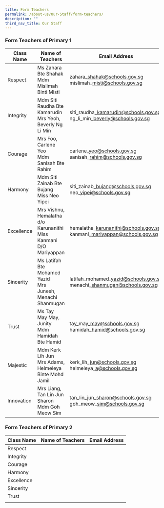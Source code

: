```yaml
---
title: Form Teachers
permalink: /about-us/Our-Staff/form-teachers/
description: ""
third_nav_title: Our Staff
---
```

### **Form Teachers of Primary 1**

| Class Name | Name of Teachers | Email Address
| -------- | -------- | -------- |
| Respect     | Ms Zahara Bte Shahak<br>Mdm Mislimah Binti Misti     | zahara\_shahak@schools.gov.sg<br>mislimah\_misti@schools.gov.sg|
|Integrity| Mdm Siti Raudha Bte Kamarudin<br>Mrs Yeoh, Beverly Ng Li Min|siti\_raudha\_kamarudin@schools.gov.sg<br>ng\_li\_min\_beverly@schools.gov.sg|
|Courage|Mrs Foo, Carlene Yeo<br>Mdm Sanisah Bte Rahim|carlene\_yeo@schools.gov.sg<br>sanisah\_rahim@schools.gov.sg|
|Harmony|Mdm Siti Zainab Bte Bujang<br>Miss Neo Yipei|siti\_zainab\_bujang@schools.gov.sg<br>neo\_yipei@schools.gov.sg|
|Excellence|Mrs Vishnu, Hemalatha d/o Karunanithi<br>Miss Kanmani D/O Mariyappan|hemalatha\_karunanithi@schools.gov.sg<br>kanmani\_mariyappan@schools.gov.sg|
Sincerity|Ms Latifah Bte Mohamed Yazid<br>Mrs Junesh, Menachi Shanmugan|latifah\_mohamed\_yazid@schools.gov.sg<br>menachi\_shanmugan@schools.gov.sg|
|Trust|Ms Tay May May, Junity<br>Mdm Hamidah Bte Hamid|tay\_may\_may@schools.gov.sg<br>hamidah\_hamid@schools.gov.sg|
|Majestic|Mdm Kerk Lih Jun<br>Mrs Adams, Helmeleya Binte Mohd Jamil|kerk\_lih\_jun@schools.gov.sg<br>helmeleya\_a@schools.gov.sg|
|Innovation|Mrs Liang, Tan Lin Jun Sharon<br>Mdm Goh Meow Sim|tan\_lin\_jun\_sharon@schools.gov.sg<br>goh\_meow\_sim@schools.gov.sg|

### **Form Teachers of Primary 2**
| Class Name | Name of Teachers | Email Address
| -------- | -------- | -------- |
|Respect| | |
|Integrity| | |
|Courage| | |
|Harmony| | |
|Excellence| | |
|Sincerity| | |
|Trust| | |
| | | |